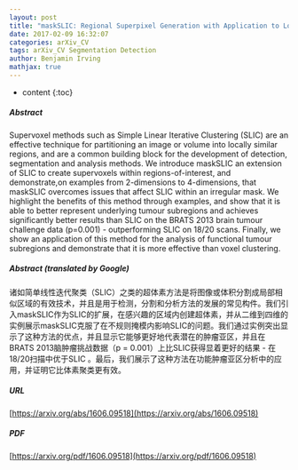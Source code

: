 ```yaml
---
layout: post
title: "maskSLIC: Regional Superpixel Generation with Application to Local Pathology Characterisation in Medical Images"
date: 2017-02-09 16:32:07
categories: arXiv_CV
tags: arXiv_CV Segmentation Detection
author: Benjamin Irving
mathjax: true
---
```


* content
{:toc}

##### Abstract
Supervoxel methods such as Simple Linear Iterative Clustering (SLIC) are an effective technique for partitioning an image or volume into locally similar regions, and are a common building block for the development of detection, segmentation and analysis methods. We introduce maskSLIC an extension of SLIC to create supervoxels within regions-of-interest, and demonstrate,on examples from 2-dimensions to 4-dimensions, that maskSLIC overcomes issues that affect SLIC within an irregular mask. We highlight the benefits of this method through examples, and show that it is able to better represent underlying tumour subregions and achieves significantly better results than SLIC on the BRATS 2013 brain tumour challenge data (p=0.001) - outperforming SLIC on 18/20 scans. Finally, we show an application of this method for the analysis of functional tumour subregions and demonstrate that it is more effective than voxel clustering.

##### Abstract (translated by Google)
诸如简单线性迭代聚类（SLIC）之类的超体素方法是将图像或体积分割成局部相似区域的有效技术，并且是用于检测，分割和分析方法的发展的常见构件。我们引入maskSLIC作为SLIC的扩展，在感兴趣的区域内创建超体素，并从二维到四维的实例展示maskSLIC克服了在不规则掩模内影响SLIC的问题。我们通过实例突出显示了这种方法的优点，并且显示它能够更好地代表潜在的肿瘤亚区，并且在BRATS 2013脑肿瘤挑战数据（p = 0.001）上比SLIC获得显着更好的结果 - 在18/20扫描中优于SLIC 。最后，我们展示了这种方法在功能肿瘤亚区分析中的应用，并证明它比体素聚类更有效。

##### URL
[https://arxiv.org/abs/1606.09518](https://arxiv.org/abs/1606.09518)

##### PDF
[https://arxiv.org/pdf/1606.09518](https://arxiv.org/pdf/1606.09518)

